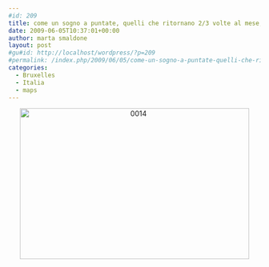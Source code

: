 ```yaml
---
#id: 209
title: come un sogno a puntate, quelli che ritornano 2/3 volte al mese, sistematicamente
date: 2009-06-05T10:37:01+00:00
author: marta smaldone
layout: post
#gu#id: http://localhost/wordpress/?p=209
#permalink: /index.php/2009/06/05/come-un-sogno-a-puntate-quelli-che-ritornano-23-volte-al-mese-sistemeticamente/
categories:
  - Bruxelles
  - Italia
  - maps
---
```

<p style="text-align: center;">
  <a href="{{ site.url }}/images/uploads/2009/06/00141.jpg"><img class="aligncenter  wp-image-1967" title="0014" src="{{ site.url }}/images/uploads/2009/06/00141.jpg" alt="0014" width="458" height="302" srcset="{{ site.url }}/images/uploads/2009/06/00141.jpg 509w, {{ site.url }}/images/uploads/2009/06/00141-300x198.jpg 300w" sizes="(max-width: 458px) 100vw, 458px" /></a>
</p>
